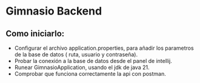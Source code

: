 # Gimnasio Backend

## Como iniciarlo:
- Configurar el archivo application.properties, para añadir los parametros de la base de datos ( ruta, usuario y contraseña).
- Probar la conexión a la base de datos desde el panel de intellij.
- Runear GimnasioApplication, usando el jdk de java 21.
- Comprobar que funciona correctamente la api con postman.